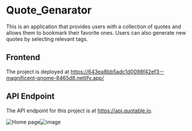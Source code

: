 # Quote_Genarator

This is an application that provides users with a collection of quotes and allows them to bookmark their favorite ones. Users can also generate new quotes by selecting relevant tags.

## Frontend

The project is deployed at  https://643ea8bb5adc1d0098f42ef3--magnificent-gnome-8465d8.netlify.app/


## API Endpoint

The API endpoint for this project is at https://api.quotable.io.


![Home page](https://github.com/FawazMV/Quote_Genarator/blob/master/src/assets/website.jpeg "Home page")![image](https://user-images.githubusercontent.com/112040426/232809085-b49a4580-3ea5-4abc-9a5c-9ac41c695676.png)

